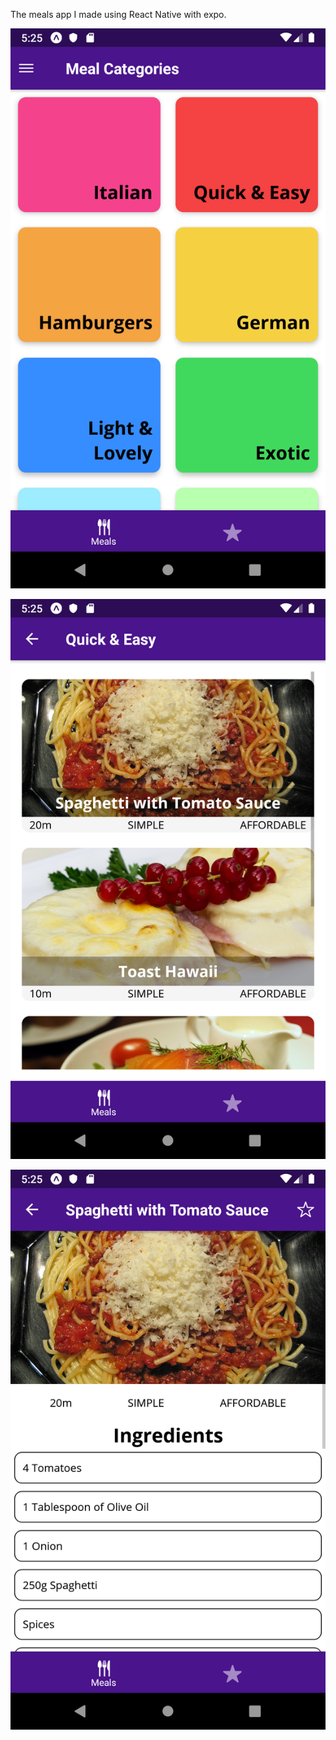 The meals app I made using React Native with expo.

![Main screen](/images/Screenshot_1567632338.png)

![Meals screen](/images/Screenshot_1567632344.png)

![Detail screen](/images/Screenshot_1567632350.png)
